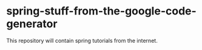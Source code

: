 spring-stuff-from-the-google-code-generator
===========================================
This repository will contain spring tutorials from the internet.
